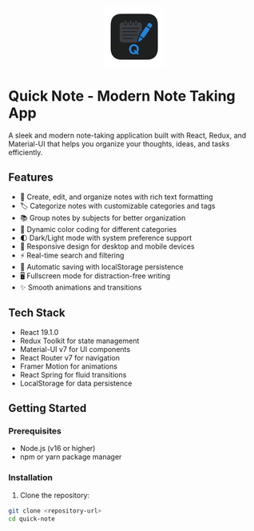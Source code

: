 <div align="center">
  <img src="public/logo192.png" alt="Quick Note Logo" width="120"/>
</div>

# Quick Note - Modern Note Taking App

A sleek and modern note-taking application built with React, Redux, and Material-UI that helps you organize your thoughts, ideas, and tasks efficiently.

## Features

- 📝 Create, edit, and organize notes with rich text formatting
- 🏷️ Categorize notes with customizable categories and tags
- 📚 Group notes by subjects for better organization
- 🎨 Dynamic color coding for different categories
- 🌓 Dark/Light mode with system preference support
- 📱 Responsive design for desktop and mobile devices
- ⚡ Real-time search and filtering
- 💾 Automatic saving with localStorage persistence
- 🖥️ Fullscreen mode for distraction-free writing
- ✨ Smooth animations and transitions

## Tech Stack

- React 19.1.0
- Redux Toolkit for state management
- Material-UI v7 for UI components
- React Router v7 for navigation
- Framer Motion for animations
- React Spring for fluid transitions
- LocalStorage for data persistence

## Getting Started

### Prerequisites

- Node.js (v16 or higher)
- npm or yarn package manager

### Installation

1. Clone the repository:
```bash
git clone <repository-url>
cd quick-note
